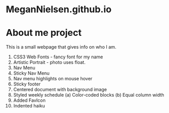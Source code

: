 # MeganNielsen.github.io
# About me project

This is a small webpage that gives info on who I am.

1) CSS3 Web Fonts - fancy font for my name
2) Artistic Portrait - photo uses float.
3) Nav Menu
4) Sticky Nav Menu
5) Nav menu highlights on mouse hover
6) Sticky footer
7) Centered document with background image
8) Styled weekly schedule
    (a) Color-coded blocks
    (b) Equal column width
9) Added FavIcon
10) Indented haiku